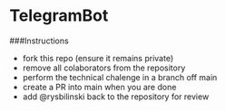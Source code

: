 # TelegramBot

###Instructions

- fork this repo (ensure it remains private)
- remove all colaborators from the repository
- perform the technical chalenge in a branch off main
- create a PR into main when you are done
- add @rysbilinski back to the repository for review
